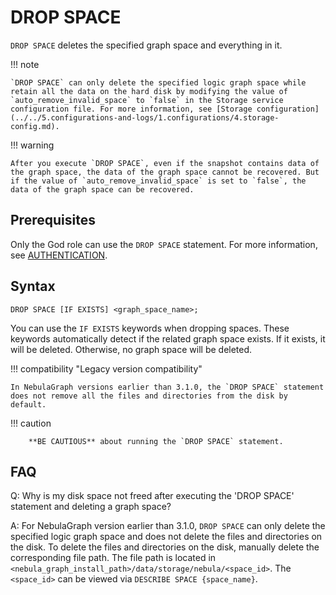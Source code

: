 # DROP SPACE

`DROP SPACE` deletes the specified graph space and everything in it.

!!! note

    `DROP SPACE` can only delete the specified logic graph space while retain all the data on the hard disk by modifying the value of `auto_remove_invalid_space` to `false` in the Storage service configuration file. For more information, see [Storage configuration](../../5.configurations-and-logs/1.configurations/4.storage-config.md).

!!! warning

    After you execute `DROP SPACE`, even if the snapshot contains data of the graph space, the data of the graph space cannot be recovered. But if the value of `auto_remove_invalid_space` is set to `false`, the data of the graph space can be recovered. 

## Prerequisites

Only the God role can use the `DROP SPACE` statement. For more information, see [AUTHENTICATION](../../7.data-security/1.authentication/1.authentication.md).

## Syntax

```ngql
DROP SPACE [IF EXISTS] <graph_space_name>;
```

You can use the `IF EXISTS` keywords when dropping spaces. These keywords automatically detect if the related graph space exists. If it exists, it will be deleted. Otherwise, no graph space will be deleted.

!!! compatibility "Legacy version compatibility"

    In NebulaGraph versions earlier than 3.1.0, the `DROP SPACE` statement does not remove all the files and directories from the disk by default.

!!! caution

        **BE CAUTIOUS** about running the `DROP SPACE` statement.


## FAQ

Q: Why is my disk space not freed after executing the 'DROP SPACE' statement and deleting a graph space?

A: For NebulaGraph version earlier than 3.1.0, `DROP SPACE` can only delete the specified logic graph space and does not delete the files and directories on the disk. To delete the files and directories on the disk, manually delete the corresponding file path. The file path is located in `<nebula_graph_install_path>/data/storage/nebula/<space_id>`. The `<space_id>` can be viewed via `DESCRIBE SPACE {space_name}`.